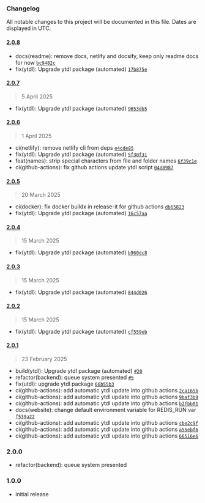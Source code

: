### Changelog

All notable changes to this project will be documented in this file. Dates are displayed in UTC.

#### [2.0.8](https://github.com/Raiper34/spooty/compare/2.0.7...2.0.8)

- docs(readme): remove docs, netlify and docsify, keep only readme docs for now [`bc9482c`](https://github.com/Raiper34/spooty/commit/bc9482c6cb9a47aa0d96fa34866546ec552d1e3c)
- fix(ytdl): Upgrade ytdl package (automated) [`17b875e`](https://github.com/Raiper34/spooty/commit/17b875e2825cb739767565be5d86aba3a48a9208)

#### [2.0.7](https://github.com/Raiper34/spooty/compare/2.0.6...2.0.7)

> 5 April 2025

- fix(ytdl): Upgrade ytdl package (automated) [`9653db5`](https://github.com/Raiper34/spooty/commit/9653db54ea48e93526f2124b11b8012d987b7bcc)

#### [2.0.6](https://github.com/Raiper34/spooty/compare/2.0.5...2.0.6)

> 1 April 2025

- ci(netlify): remove netlify cli from deps [`e4cde85`](https://github.com/Raiper34/spooty/commit/e4cde8585ba0dfc422cec89360612947ebe92ff1)
- fix(ytdl): Upgrade ytdl package (automated) [`5f30f31`](https://github.com/Raiper34/spooty/commit/5f30f3116f34ceb48d00e3abd5c606e8f9b7caba)
- feat(names): strip special characters from file and folder names [`6f39c1e`](https://github.com/Raiper34/spooty/commit/6f39c1e5dc4b8f87917a18d2a23cec6b5cd9ca60)
- ci(github-actions): fix github actions update ytdl script [`04d8987`](https://github.com/Raiper34/spooty/commit/04d8987aa51a8887bf1b8b41e8680c2db9530bef)

#### [2.0.5](https://github.com/Raiper34/spooty/compare/2.0.4...2.0.5)

> 20 March 2025

- ci(docker): fix docker buildx in release-it for github actions [`db65823`](https://github.com/Raiper34/spooty/commit/db65823ce0794280cb373a4381e24ad704a4db56)
- fix(ytdl): Upgrade ytdl package (automated) [`16c57aa`](https://github.com/Raiper34/spooty/commit/16c57aaefd599f04b0a88723d55751f4ba27383a)

#### [2.0.4](https://github.com/Raiper34/spooty/compare/2.0.3...2.0.4)

> 15 March 2025

- fix(ytdl): Upgrade ytdl package (automated) [`b960dc8`](https://github.com/Raiper34/spooty/commit/b960dc88db2a44c5865cb5c6f5964e4b4ffedc3f)

#### [2.0.3](https://github.com/Raiper34/spooty/compare/2.0.2...2.0.3)

> 15 March 2025

- fix(ytdl): Upgrade ytdl package (automated) [`844d026`](https://github.com/Raiper34/spooty/commit/844d02668512cb8446f27f5629412fb5331b1298)

#### [2.0.2](https://github.com/Raiper34/spooty/compare/2.0.1...2.0.2)

> 15 March 2025

- fix(ytdl): Upgrade ytdl package (automated) [`cf559eb`](https://github.com/Raiper34/spooty/commit/cf559eb41a2eb84cd29d4a732d68885f4ebcf348)

#### [2.0.1](https://github.com/Raiper34/spooty/compare/2.0.0...2.0.1)

> 23 February 2025

- build(ytdl): Upgrade ytdl package (automated) [`#20`](https://github.com/Raiper34/spooty/pull/20)
- refactor(backend): queue system presented [`#5`](https://github.com/Raiper34/spooty/issues/5)
- fix(utdl): upgrade ytdl package [`66b55b3`](https://github.com/Raiper34/spooty/commit/66b55b39432f2da71bd401fd65af6c0a207dd6c2)
- ci(github-actions): add automatic ytdl update into github actions [`2ca165b`](https://github.com/Raiper34/spooty/commit/2ca165b59a76147439d4d00055b84102cf7a7317)
- ci(github-actions): add automatic ytdl update into github actions [`9baf3b9`](https://github.com/Raiper34/spooty/commit/9baf3b9eb7b093029300614bc9c1a913a73fb003)
- ci(github-actions): add automatic ytdl update into github actions [`b2fbb01`](https://github.com/Raiper34/spooty/commit/b2fbb01a7415c4027aa50dd2a1773d0b1e0dde3a)
- docs(website): change default environment variable for REDIS_RUN var [`f539a22`](https://github.com/Raiper34/spooty/commit/f539a227575569ce5641f5dfec6fcf50598a491d)
- ci(github-actions): add automatic ytdl update into github actions [`cbe2c9f`](https://github.com/Raiper34/spooty/commit/cbe2c9fbdc8322881b6ae3fd90586b7656d155ec)
- ci(github-actions): add automatic ytdl update into github actions [`a55ebf6`](https://github.com/Raiper34/spooty/commit/a55ebf659974137f96a465b74a8a0c8b649b3399)
- ci(github-actions): add automatic ytdl update into github actions [`66516e6`](https://github.com/Raiper34/spooty/commit/66516e6916af1b1e29df13d870f775f5c7ce43c2)

<!-- auto-changelog-above -->

### 2.0.0
- refactor(backend): queue system presented

### 1.0.0
- initial release